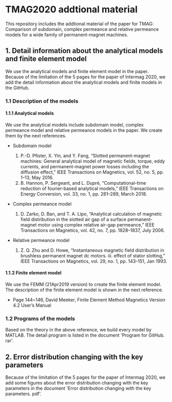 # TMAG2020 addtional material

This repository includes the addtional material of the paper for TMAG: Comparison of subdomain, complex permeance and relative permeance models for a wide family of permanent-magnet machines.

## 1. Detail information about the analytical models and finite element model

We use the analytical models and finite element model in the paper. Because of the limitation of the 5 pages for the paper of Intermag 2020, we add the detail information about the analytical models and finite models in the GitHub.

### 1.1 Description of the models

#### 1.1.1 Analytical models

We use the analytical models include subdomain model, complex permeance model and relative permeance models in the paper. We create them by the next references. 
* Subdomain model

  1. P.-D. Pfister, X. Yin, and Y. Fang, “Slotted permanent-magnet machines: General analytical model of magnetic fields, torque, eddy currents, and permanent-magnet power losses including the diffusion effect,” IEEE Transactions on Magnetics, vol. 52, no. 5, pp. 1–13, May 2016.
  2. B. Hannon, P. Sergeant, and L. Dupré, “Computational-time reduction of fourier-based analytical models,” IEEE Transactions on Energy Conversion, vol. 33, no. 1, pp. 281–289, March 2018.

* Complex permeance model

  1. D. Zarko, D. Ban, and T. A. Lipo, “Analytical calculation of magnetic field distribution in the slotted air gap of a surface permanent-magnet motor using complex relative air-gap permeance,” IEEE Transactions on Magnetics, vol. 42, no. 7, pp. 1828–1837, July 2006.

* Relative permeance model

  1. Z. Q. Zhu and D. Howe, “Instantaneous magnetic field distribution in brushless permanent magnet dc motors. iii. effect of stator slotting,” IEEE Transactions on Magnetics, vol. 29, no. 1, pp. 143–151, Jan 1993.

#### 1.1.2 Finite element model

  We use the FEMM  (21Apr2019 version) to create the finite element model. The description of the finite element model is shown in the next reference. 

  * Page 144~146, David Meeker, Finite Element Method Magnetics Version 4.2 User’s Manual

### 1.2 Programs of the models

Based on the theory in the above reference, we build every model by MATLAB. The detail program is listed in the document 'Program for GitHub. rar'. 

## 2. Error distribution changing with the key parameters

 Because of the limitation of the 5 pages for the paper of Intermag 2020, we add some figures about the error distribution changing with the key parameters in the document 'Error distribution changing with the key parameters. pdf'. 

